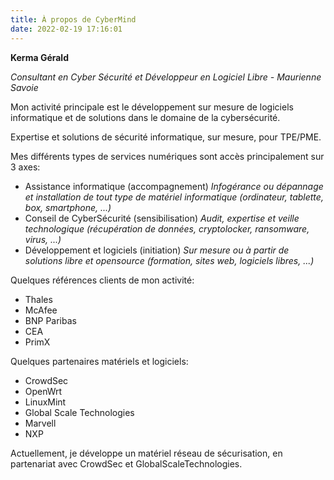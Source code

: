 ```yaml
---
title: À propos de CyberMind
date: 2022-02-19 17:16:01
---
```

**Kerma Gérald**

*Consultant en Cyber Sécurité et Développeur en Logiciel Libre - Maurienne Savoie*

Mon activité principale est le développement sur mesure de logiciels informatique et de solutions dans le domaine de la cybersécurité.

Expertise et solutions de sécurité informatique, sur mesure, pour TPE/PME.

Mes différents types de services numériques sont accès principalement sur 3 axes:

- Assistance informatique (accompagnement)
  *Infogérance ou dépannage et installation de tout type de matériel informatique (ordinateur, tablette, box, smartphone, ...)*
- Conseil de CyberSécurité (sensibilisation)
  *Audit, expertise et veille technologique (récupération de données, cryptolocker, ransomware, virus, ...)*
- Développement et logiciels (initiation)
  *Sur mesure ou à partir de solutions libre et opensource (formation, sites web, logiciels libres, ...)*

Quelques références clients de mon activité:

- Thales
- McAfee
- BNP Paribas
- CEA
- PrimX

Quelques partenaires matériels et logiciels:

- CrowdSec
- OpenWrt
- LinuxMint
- Global Scale Technologies
- Marvell
- NXP

Actuellement, je développe un matériel réseau de sécurisation, en partenariat avec CrowdSec et GlobalScaleTechnologies.
